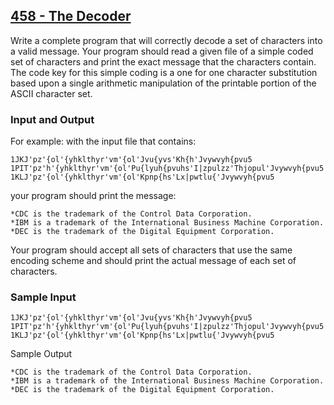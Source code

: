 ## [458 - The Decoder](https://uva.onlinejudge.org/index.php?option=com_onlinejudge&Itemid=8&page=show_problem&problem=399)

Write a complete program that will correctly decode a set of characters into a valid message. Your program should read a given file of a simple coded set of characters and print the exact message that the characters contain. The code key for this simple coding is a one for one character substitution based upon a single arithmetic manipulation of the printable portion of the ASCII character set.

### Input and Output

For example: with the input file that contains:
```
1JKJ'pz'{ol'{yhklthyr'vm'{ol'Jvu{yvs'Kh{h'Jvywvyh{pvu5
1PIT'pz'h'{yhklthyr'vm'{ol'Pu{lyuh{pvuhs'I|zpulzz'Thjopul'Jvywvyh{pvu5
1KLJ'pz'{ol'{yhklthyr'vm'{ol'Kpnp{hs'Lx|pwtlu{'Jvywvyh{pvu5
```

your program should print the message:
```
*CDC is the trademark of the Control Data Corporation.
*IBM is a trademark of the International Business Machine Corporation.
*DEC is the trademark of the Digital Equipment Corporation.
```

Your program should accept all sets of characters that use the same encoding scheme and should print the actual message of each set of characters.

### Sample Input
```
1JKJ'pz'{ol'{yhklthyr'vm'{ol'Jvu{yvs'Kh{h'Jvywvyh{pvu5
1PIT'pz'h'{yhklthyr'vm'{ol'Pu{lyuh{pvuhs'I|zpulzz'Thjopul'Jvywvyh{pvu5
1KLJ'pz'{ol'{yhklthyr'vm'{ol'Kpnp{hs'Lx|pwtlu{'Jvywvyh{pvu5
```

Sample Output
```
*CDC is the trademark of the Control Data Corporation.
*IBM is a trademark of the International Business Machine Corporation.
*DEC is the trademark of the Digital Equipment Corporation.
```